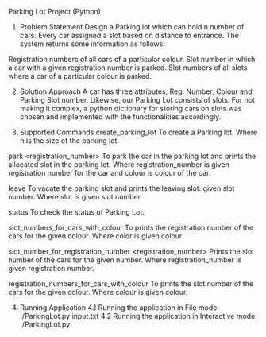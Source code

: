 Parking Lot Project (Python)
1. Problem Statement
Design a Parking lot which can hold n number of cars. Every car assigned a slot based on distance to entrance. The system returns some information as follows:

Registration numbers of all cars of a particular colour.
Slot number in which a car with a given registration number is parked.
Slot numbers of all slots where a car of a particular colour is parked.

2. Solution Approach
A car has three attributes, Reg. Number, Colour and Parking Slot number. Likewise, our Parking Lot consists of slots. For not making it complex, a python dictionary for storing cars on slots was chosen and implemented with the functionalities accordingly.

3. Supported Commands
create_parking_lot <n>
  To create a Parking lot. Where n is the size of the parking lot.

park <registration_number> <colour>
  To park the car in the parking lot and prints the allocated slot in the parking lot. Where registration_number is given registration number for the car and colour is colour of the car.

leave <slot>
  To vacate the parking slot and prints the leaving slot. given slot number. Where slot is given slot number

status
  To check the status of Parking Lot.

slot_numbers_for_cars_with_colour <colour>
  To prints the registration number of the cars for the given colour. Where color is given colour

slot_number_for_registration_number <registration_number>
  Prints the slot number of the cars for the given number. Where registration_number is given registration number.

registration_numbers_for_cars_with_colour <colour>
  To prints the slot number of the cars for the given colour. Where colour is given colour.

4. Running Application
4.1 Running the application in File mode:
./ParkingLot.py input.txt
4.2 Running the application in Interactive mode:
./ParkingLot.py